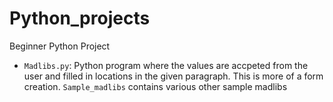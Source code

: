 # Python_projects
Beginner Python Project


- `Madlibs.py`:
Python program where the values are accpeted from the user and filled in locations in the given paragraph. This is more of a form creation.
`Sample_madlibs` contains various other sample madlibs 
